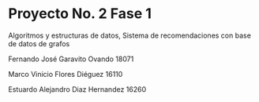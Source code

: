 # Proyecto No. 2 Fase 1
Algoritmos y estructuras de datos, Sistema de recomendaciones con base de datos de grafos

Fernando José Garavito Ovando         18071                

Marco Vinicio Flores Diéguez          16110

Estuardo Alejandro Diaz Hernandez     16260
